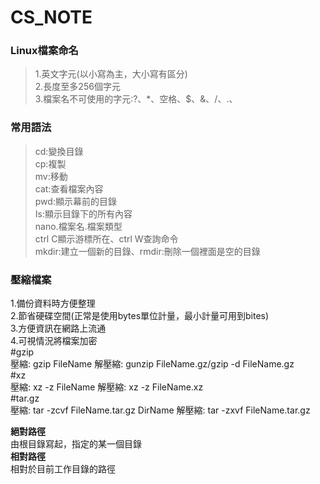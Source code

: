 # CS_NOTE  
### Linux檔案命名  
  >1.英文字元(以小寫為主，大小寫有區分)  
  >2.長度至多256個字元  
  >3.檔案名不可使用的字元:?、*、空格、$、&、/、.、 


### 常用語法  
  >cd:變換目錄  
  >cp:複製  
  >mv:移動  
  >cat:查看檔案內容    
  >pwd:顯示幕前的目錄  
  >Is:顯示目錄下的所有內容  
  >nano.檔案名.檔案類型  
    ctrl C顯示游標所在、ctrl W查詢命令     
  >mkdir:建立一個新的目錄、rmdir:刪除一個裡面是空的目錄   


### 壓縮檔案  
1.備份資料時方便整理  
2.節省硬碟空間(正常是使用bytes單位計量，最小計量可用到bites)  
3.方便資訊在網路上流通  
4.可視情況將檔案加密  
  #gzip  
    壓縮: gzip FileName  解壓縮: gunzip FileName.gz/gzip -d FileName.gz  
  #xz  
    壓縮: xz -z FileName  解壓縮: xz -z FileName.xz  
  #tar.gz  
    壓縮: tar -zcvf FileName.tar.gz DirName 解壓縮: tar -zxvf FileName.tar.gz   
    

**絕對路徑**  
由根目錄寫起，指定的某一個目錄  
**相對路徑**  
相對於目前工作目錄的路徑  
